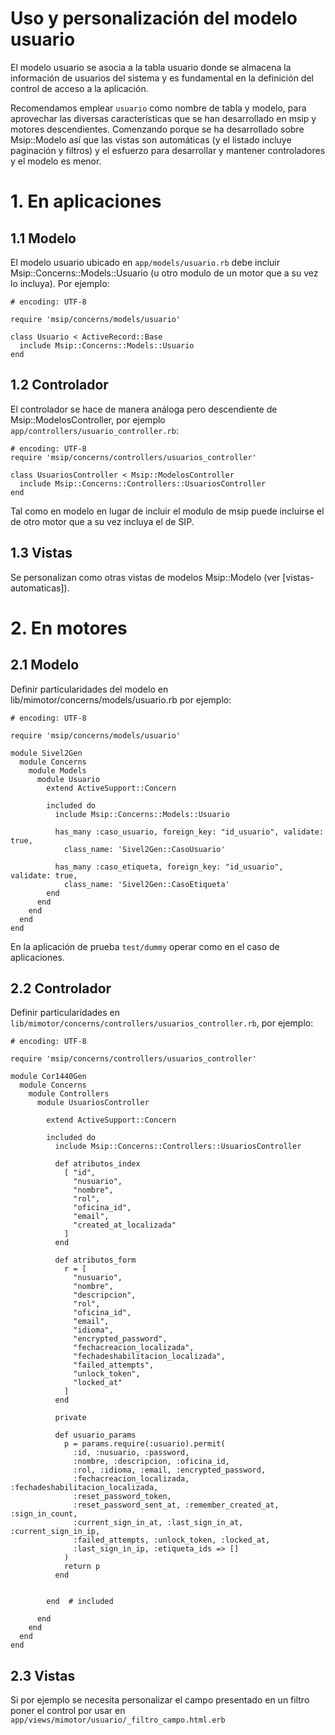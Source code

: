 # Uso y personalización del modelo usuario

El modelo usuario se asocia a la tabla usuario donde se almacena la información de usuarios del sistema y es fundamental en la definición del control de acceso a la aplicación.

Recomendamos emplear `usuario` como nombre de tabla y modelo, para aprovechar las diversas características que se han desarrollado en msip y motores descendientes. Comenzando porque se ha desarrollado sobre Msip::Modelo así que las vistas son automáticas (y el listado incluye paginación y filtros) y el esfuerzo para desarrollar y mantener controladores y el modelo es menor.


# 1. En aplicaciones

## 1.1 Modelo

El modelo usuario ubicado en `app/models/usuario.rb` debe incluir Msip::Concerns::Models::Usuario (u otro modulo de un motor que a su vez lo incluya).  Por ejemplo:
```
# encoding: UTF-8

require 'msip/concerns/models/usuario'

class Usuario < ActiveRecord::Base
  include Msip::Concerns::Models::Usuario
end
```

## 1.2 Controlador

El controlador se hace de manera análoga pero descendiente de Msip::ModelosController, por ejemplo `app/controllers/usuario_controller.rb`:
```
# encoding: UTF-8
require 'msip/concerns/controllers/usuarios_controller'

class UsuariosController < Msip::ModelosController
  include Msip::Concerns::Controllers::UsuariosController
end
```

Tal como en modelo en lugar de incluir el modulo de msip puede incluirse el de otro motor que a su vez incluya el de SIP.

## 1.3 Vistas

Se personalizan como otras vistas de modelos Msip::Modelo (ver
[vistas-automaticas]).


# 2. En motores

## 2.1 Modelo

Definir particularidades del modelo en lib/mimotor/concerns/models/usuario.rb por ejemplo:
```
# encoding: UTF-8

require 'msip/concerns/models/usuario'

module Sivel2Gen
  module Concerns
    module Models
      module Usuario
        extend ActiveSupport::Concern
        
        included do
          include Msip::Concerns::Models::Usuario

          has_many :caso_usuario, foreign_key: "id_usuario", validate: true,
            class_name: 'Sivel2Gen::CasoUsuario'

          has_many :caso_etiqueta, foreign_key: "id_usuario", validate: true,
            class_name: 'Sivel2Gen::CasoEtiqueta'
        end
      end
    end
  end
end
```
En la aplicación de prueba `test/dummy` operar como en el caso de aplicaciones.

## 2.2 Controlador

Definir particularidades en `lib/mimotor/concerns/controllers/usuarios_controller.rb`,  por ejemplo:

```
# encoding: UTF-8

require 'msip/concerns/controllers/usuarios_controller'

module Cor1440Gen
  module Concerns
    module Controllers
      module UsuariosController

        extend ActiveSupport::Concern

        included do
          include Msip::Concerns::Controllers::UsuariosController

          def atributos_index
            [ "id",
              "nusuario",
              "nombre",
              "rol",
              "oficina_id",
              "email",
              "created_at_localizada"
            ]
          end

          def atributos_form
            r = [
              "nusuario",
              "nombre",
              "descripcion",
              "rol",
              "oficina_id",
              "email",
              "idioma",
              "encrypted_password",
              "fechacreacion_localizada",
              "fechadeshabilitacion_localizada",
              "failed_attempts",
              "unlock_token",
              "locked_at"
            ]
          end

          private

          def usuario_params
            p = params.require(:usuario).permit(
              :id, :nusuario, :password,
              :nombre, :descripcion, :oficina_id,
              :rol, :idioma, :email, :encrypted_password,
              :fechacreacion_localizada, :fechadeshabilitacion_localizada,
              :reset_password_token,
              :reset_password_sent_at, :remember_created_at, :sign_in_count,
              :current_sign_in_at, :last_sign_in_at, :current_sign_in_ip,
              :failed_attempts, :unlock_token, :locked_at,
              :last_sign_in_ip, :etiqueta_ids => []
            )
            return p
          end


        end  # included

      end
    end
  end
end                                                            
```

## 2.3 Vistas

Si por ejemplo se necesita personalizar el campo presentado en un filtro poner el control por usar en `app/views/mimotor/usuario/_filtro_campo.html.erb`


